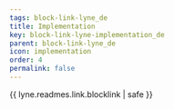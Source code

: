 ```yaml
---
tags: block-link-lyne_de
title: Implementation
key: block-link-lyne-implementation_de
parent: block-link-lyne_de
icon: implementation
order: 4
permalink: false  
---
```

{{ lyne.readmes.link.blocklink | safe }}


